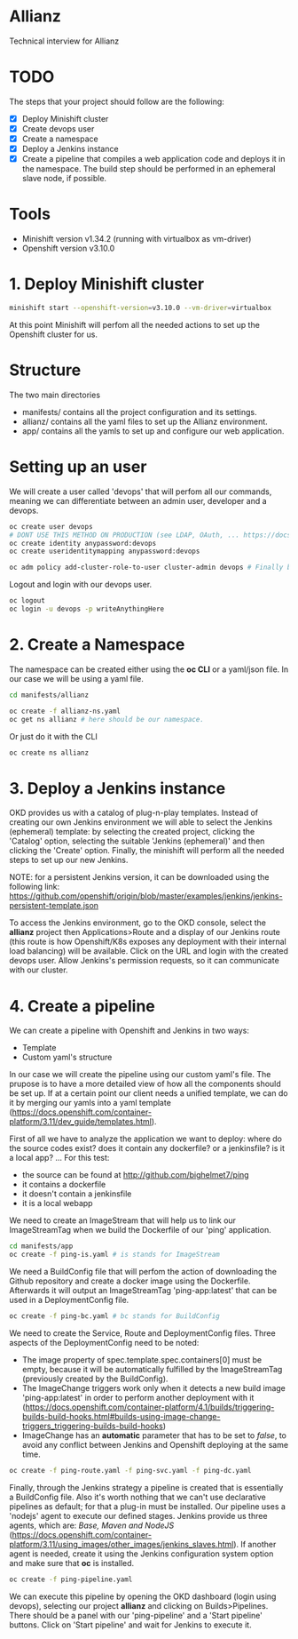 # Allianz
Technical interview for Allianz

# TODO

The steps that your project should follow are the following:

- [x] Deploy Minishift cluster
- [x] Create devops user
- [x] Create a namespace
- [x] Deploy a Jenkins instance
- [x] Create a pipeline that compiles a web application code and deploys it in the namespace. The build step should be performed in an ephemeral slave node, if possible. 

# Tools

* Minishift version v1.34.2 (running with virtualbox as vm-driver)
* Openshift version v3.10.0

# 1. Deploy Minishift cluster

```bash
minishift start --openshift-version=v3.10.0 --vm-driver=virtualbox
```
At this point Minishift will perfom all the needed actions to set up the Openshift cluster for us.

# Structure

The two main directories

* manifests/ contains all the project configuration and its settings.
* allianz/ contains all the yaml files to set up the Allianz environment.
* app/ contains all the yamls to set up and configure our web application.

# Setting up an user

We will create a user called 'devops' that will perfom all our commands, meaning we can differentiate between an admin user, developer and a devops.

```bash
oc create user devops
# DONT USE THIS METHOD ON PRODUCTION (see LDAP, OAuth, ... https://docs.openshift.com/container-platform/3.11/install_config/configuring_authentication.html)
oc create identity anypassword:devops 
oc create useridentitymapping anypassword:devops

oc adm policy add-cluster-role-to-user cluster-admin devops # Finally bind this user to the cluster-admin role.
```

Logout and login with our devops user.

```bash
oc logout
oc login -u devops -p writeAnythingHere
```

# 2. Create a Namespace

The namespace can be created either using the **oc CLI** or a yaml/json file. In our case we will be using a yaml file.

```bash
cd manifests/allianz

oc create -f allianz-ns.yaml
oc get ns allianz # here should be our namespace.
```

Or just do it with the CLI

```bash
oc create ns allianz
```

# 3. Deploy a Jenkins instance

OKD provides us with a catalog of plug-n-play templates. Instead of creating our own Jenkins environment we will able to select the Jenkins (ephemeral) template: by selecting the created project, clicking the 'Catalog' option, selecting the suitable 'Jenkins (ephemeral)' and  then clicking the 'Create' option. Finally, the minishift will perform all the needed steps to set up our new Jenkins.

NOTE: for a persistent Jenkins version, it can be downloaded using the following link: https://github.com/openshift/origin/blob/master/examples/jenkins/jenkins-persistent-template.json

To access the Jenkins environment, go to the OKD console, select the **allianz** project then Applications>Route and a display of our Jenkins route (this route is how Openshift/K8s exposes any deployment with their internal load balancing) will be available. Click on the URL and login with the created devops user. Allow Jenkins's permission requests, so it can communicate with our cluster.

# 4. Create a pipeline

We can create a pipeline with Openshift and Jenkins in two ways:
* Template
* Custom yaml's structure

In our case we will create the pipeline using our custom yaml's file. The prupose is to have a more detailed view of how all the components should be set up. If at a certain point our client needs a unified template, we can do it by merging our yamls into a yaml template (https://docs.openshift.com/container-platform/3.11/dev_guide/templates.html).

First of all we have to analyze the application we want to deploy: where do the source codes exist? does it contain any dockerfile? or a jenkinsfile? is it a local app? ...
For this test:
* the source can be found at http://github.com/bighelmet7/ping
* it contains a dockerfile
* it doesn't contain a jenkinsfile
* it is a local webapp

We need to create an ImageStream that will help us to link our ImageStreamTag when we build the Dockerfile of our 'ping' application.

```bash
cd manifests/app
oc create -f ping-is.yaml # is stands for ImageStream
```
We need a BuildConfig file that will perfom the action of downloading the Github repository and create a docker image using the Dockerfile. Afterwards it will output an ImageStreamTag 'ping-app:latest' that can be used in a DeploymentConfig file.

```bash
oc create -f ping-bc.yaml # bc stands for BuildConfig
```

We need to create the Service, Route and DeploymentConfig files. Three aspects of the DeploymentConfig need to be noted:
* The image property of spec.template.spec.containers[0] must be empty, because it will be automatically fulfilled by the ImageStreamTag (previously created by the BuildConfig).
* The ImageChange triggers work only when it detects a new build image 'ping-app:latest' in order to perform another deployment with it (https://docs.openshift.com/container-platform/4.1/builds/triggering-builds-build-hooks.html#builds-using-image-change-triggers_triggering-builds-build-hooks)
* ImageChange has an **automatic** parameter that has to be set to _false_, to avoid any conflict between Jenkins and Openshift deploying at the same time.

```bash
oc create -f ping-route.yaml -f ping-svc.yaml -f ping-dc.yaml
```

Finally, through the Jenkins strategy a pipeline is created that is essentially a BuildConfig file. Also it's worth nothing that we can't use declarative pipelines as default; for that a plug-in must be installed. Our pipeline uses a 'nodejs' agent to execute our defined stages. Jenkins provide us three agents, which are: _Base, Maven and NodeJS_ (https://docs.openshift.com/container-platform/3.11/using_images/other_images/jenkins_slaves.html). If another agent is needed, create it using the Jenkins configuration system option and make sure that **oc** is installed.

```bash
oc create -f ping-pipeline.yaml
```

We can execute this pipeline by opening the OKD dashboard (login using devops), selecting our project **allianz** and clicking on Builds>Pipelines. There should be a panel with our 'ping-pipeline' and a 'Start pipeline' buttons. Click on 'Start pipeline' and wait for Jenkins to execute it.
